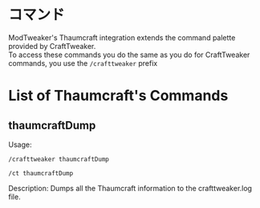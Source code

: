 # コマンド

ModTweaker's Thaumcraft integration extends the command palette provided by CraftTweaker.  
To access these commands you do the same as you do for CraftTweaker commands, you use the `/crafttweaker` prefix

# List of Thaumcraft's Commands

## thaumcraftDump

Usage:

`/crafttweaker thaumcraftDump`

`/ct thaumcraftDump`

Description: Dumps all the Thaumcraft information to the crafttweaker.log file.